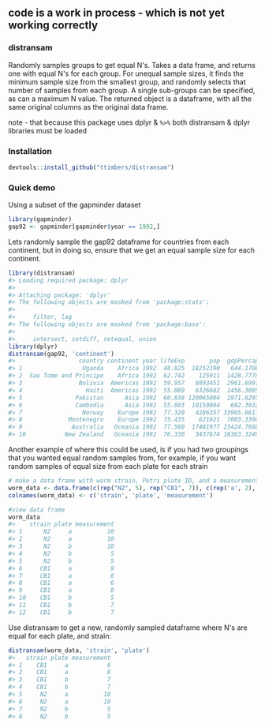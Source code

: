 <!-- README.md is generated from README.Rmd. Please edit that file -->
code is a work in process - which is not yet working correctly
--------------------------------------------------------------

### distransam

Randomly samples groups to get equal N's. Takes a data frame, and returns one with equal N's for each group. For unequal sample sizes, it finds the minimum sample size from the smallest group, and randomly selects that number of samples from each group. A single sub-groups can be specified, as can a maximum N value. The returned object is a dataframe, with all the same original columns as the original data frame.

note - that because this package uses dplyr & `%>%` both distransam & dplyr libraries must be loaded

### Installation

``` r
devtools::install_github("ttimbers/distransam")
```

### Quick demo

Using a subset of the gapminder dataset

``` r
library(gapminder)
gap92 <- gapminder[gapminder$year == 1992,]
```

Lets randomly sample the gap92 dataframe for countries from each continent, but in doing so, ensure that we get an equal sample size for each continent.

``` r
library(distransam)
#> Loading required package: dplyr
#> 
#> Attaching package: 'dplyr'
#> The following objects are masked from 'package:stats':
#> 
#>     filter, lag
#> The following objects are masked from 'package:base':
#> 
#>     intersect, setdiff, setequal, union
library(dplyr)
distransam(gap92, 'continent')
#>                  country continent year lifeExp       pop  gdpPercap
#> 1                 Uganda    Africa 1992  48.825  18252190   644.1708
#> 2  Sao Tome and Principe    Africa 1992  62.742    125911  1428.7778
#> 3                Bolivia  Americas 1992  59.957   6893451  2961.6997
#> 4                  Haiti  Americas 1992  55.089   6326682  1456.3095
#> 5               Pakistan      Asia 1992  60.838 120065004  1971.8295
#> 6               Cambodia      Asia 1992  55.803  10150094   682.3032
#> 7                 Norway    Europe 1992  77.320   4286357 33965.6611
#> 8             Montenegro    Europe 1992  75.435    621621  7003.3390
#> 9              Australia   Oceania 1992  77.560  17481977 23424.7668
#> 10           New Zealand   Oceania 1992  76.330   3437674 18363.3249
```

Another example of where this could be used, is if you had two groupings that you wanted equal random samples from, for example, if you want random samples of equal size from each plate for each strain

``` r
# make a data frame with worm strain, Petri plate ID, and a measurement
worm_data <- data.frame(c(rep("N2", 5), rep("CB1", 7)), c(rep('a', 2), rep('b', 3), rep('a', 4), rep('b',3)), sample(5:10, 12, replace = TRUE))
colnames(worm_data) <- c('strain', 'plate', 'measurement')

#view data frame
worm_data
#>    strain plate measurement
#> 1      N2     a          10
#> 2      N2     a          10
#> 3      N2     b          10
#> 4      N2     b           5
#> 5      N2     b           5
#> 6     CB1     a           9
#> 7     CB1     a           8
#> 8     CB1     a           6
#> 9     CB1     a           8
#> 10    CB1     b           5
#> 11    CB1     b           7
#> 12    CB1     b           7
```

Use distransam to get a new, randomly sampled dataframe where N's are equal for each plate, and strain:

``` r
distransam(worm_data, 'strain', 'plate')
#>   strain plate measurement
#> 1    CB1     a           6
#> 2    CB1     a           8
#> 3    CB1     b           7
#> 4    CB1     b           7
#> 5     N2     a          10
#> 6     N2     a          10
#> 7     N2     b           5
#> 8     N2     b           5
```
